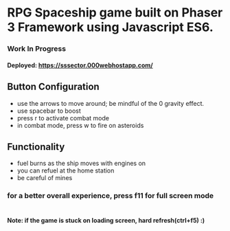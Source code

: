 # RPG Spaceship game built on Phaser 3 Framework using Javascript ES6.
### Work In Progress
#### Deployed: https://sssector.000webhostapp.com/



## Button Configuration

* use the arrows to move around; be mindful of the 0 gravity effect.
* use spacebar to boost
* press r to activate combat mode
* in combat mode, press w to fire on asteroids


## Functionality
* fuel burns as the ship moves with engines on
* you can refuel at the home station
* be careful of mines
### for a better overall experience, press f11 for full screen mode
#
#### Note: if the game is stuck on loading screen, hard refresh(ctrl+f5) :)

